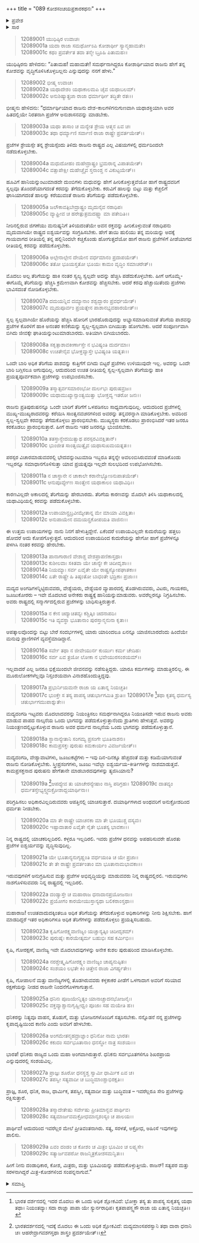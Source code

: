 +++
title = "089 ಕೋಶಸಂಚಯಪ್ರಕಾರಕಥನಃ"
+++

<details><summary>ಪ್ರವೇಶ</summary>


।।   ಓಂ ಓಂ ನಮೋ ನಾರಾಯಣಾಯ।।   ಶ್ರೀ ವೇದವ್ಯಾಸಾಯ ನಮಃ ।।

ಶ್ರೀ ಕೃಷ್ಣದ್ವೈಪಾಯನ ವೇದವ್ಯಾಸ ವಿರಚಿತ  

**ಶ್ರೀ ಮಹಾಭಾರತ**

**ಶಾಂತಿ ಪರ್ವ**

**ರಾಜಧರ್ಮ ಪರ್ವ**

**ಅಧ್ಯಾಯ 89**

</details>

<details><summary>ಸಾರ</summary>

ಪ್ರಜೆಗಳಿಂದ ತೆರಿಗೆಯನ್ನು ಪಡೆದುಕೊಳ್ಳುವ ವಿಧಾನಗಳು (1-29).


</details>


> 12089001 ಯುಧಿಷ್ಠಿರ ಉವಾಚ।  
12089001a ಯದಾ ರಾಜಾ ಸಮರ್ಥೋಽಪಿ ಕೋಶಾರ್ಥೀ ಸ್ಯಾನ್ಮಹಾಮತೇ।  
12089001c ಕಥಂ ಪ್ರವರ್ತೇತ ತದಾ ತನ್ಮೇ ಬ್ರೂಹಿ ಪಿತಾಮಹ।।

ಯುಧಿಷ್ಠಿರನು ಹೇಳಿದನು: “ಪಿತಾಮಹ! ಮಹಾಮತೇ! ಸಮರ್ಥನಾಗಿದ್ದರೂ ಕೋಶಾರ್ಥಿಯಾದ ರಾಜನು ಹೇಗೆ ತನ್ನ ಕೋಶವನ್ನು ವೃದ್ಧಿಗೊಳಿಸಿಕೊಳ್ಳಬಲ್ಲನು ಎನ್ನುವುದನ್ನು ನನಗೆ ಹೇಳು.”

> 12089002 ಭೀಷ್ಮ ಉವಾಚ।  
12089002a ಯಥಾದೇಶಂ ಯಥಾಕಾಲಮಪಿ ಚೈವ ಯಥಾಬಲಮ್।  
12089002c ಅನುಶಿಷ್ಯಾತ್ಪ್ರಜಾ ರಾಜಾ ಧರ್ಮಾರ್ಥೀ ತದ್ಧಿತೇ ರತಃ।।

ಭೀಷ್ಮನು ಹೇಳಿದನು: “ಧರ್ಮಾರ್ಥಿಯಾದ ರಾಜನು ದೇಶ-ಕಾಲಗಳಿಗನುಗುಣವಾಗಿ ಯಥಾಶಕ್ತಿಯಾಗಿ ಅವರ ಹಿತದಲ್ಲಿಯೇ ನಿರತನಾಗಿ ಪ್ರಜೆಗಳ ಅನುಶಾಸನವನ್ನು ಮಾಡಬೇಕು.

> 12089003a ಯಥಾ ತಾಸಾಂ ಚ ಮನ್ಯೇತ ಶ್ರೇಯ ಆತ್ಮನ ಏವ ಚ।  
12089003c ತಥಾ ಧರ್ಮ್ಯಾಣಿ ಸರ್ವಾಣಿ ರಾಜಾ ರಾಷ್ಟ್ರೇ ಪ್ರವರ್ತಯೇತ್।।

ಪ್ರಜೆಗಳ ಶ್ರೇಯಸ್ಸೇ ತನ್ನ ಶ್ರೇಯಸ್ಸೆಂದು ತಿಳಿದು ರಾಜನು ರಾಷ್ಟ್ರದ ಎಲ್ಲ ವಿಷಯಗಳಲ್ಲಿ ಧರ್ಮದಿಂದಲೇ ನಡೆದುಕೊಳ್ಳಬೇಕು.

> 12089004a ಮಧುದೋಹಂ ದುಹೇದ್ರಾಷ್ಟ್ರಂ ಭ್ರಮರಾನ್ನ ವಿಪಾತಯೇತ್।  
12089004c ವತ್ಸಾಪೇಕ್ಷೀ ದುಹೇಚ್ಚೈವ ಸ್ತನಾಂಶ್ಚ ನ ವಿಕುಟ್ಟಯೇತ್।।

ಹೂವಿಗೆ ಹಾನಿಯನ್ನುಂಟುಮಾಡದೇ ದುಂಬಿಗಳು ಮಧುವನ್ನು ಹೇಗೆ ಹೀರಿಕೊಳ್ಳುತ್ತವೆಯೋ ಹಾಗೆ ರಾಷ್ಟ್ರದವರಿಗೆ ಸ್ವಲ್ಪವೂ ತೊಂದರೆಯಾಗದಂತೆ ಕರವನ್ನು ತೆಗೆದುಕೊಳ್ಳಬೇಕು. ಕರುವಿಗೆ ಹಾಲನ್ನು ಬಿಟ್ಟು ಮತ್ತು ಕೆಚ್ಚಲಿಗೆ ಘಾಸಿಯಾಗದಂತೆ ಹಾಲನ್ನು ಕರೆಯುವಂತೆ ರಾಜನು ತೆರಿಗೆಯನ್ನು ಪಡೆದುಕೊಳ್ಳಬೇಕು.

> 12089005a ಜಲೌಕಾವತ್ಪಿಬೇದ್ರಾಷ್ಟ್ರಂ ಮೃದುನೈವ ನರಾಧಿಪ।  
12089005c ವ್ಯಾಘ್ರೀವ ಚ ಹರೇತ್ಪುತ್ರಮದಷ್ಟ್ವಾ ಮಾ ಪತೇದಿತಿ।।

ನೀರಿನಲ್ಲಿರುವ ಜಿಗಣೆಯು ಮನುಷ್ಯನಿಗೆ ತಿಳಿಯದಂತೆಯೇ ಅವನ ರಕ್ತವನ್ನು ಹೀರಿಕೊಳ್ಳುವಂತೆ ನರಾಧಿಪನು ಮೃದುವಾಗಿಯೇ ರಾಷ್ಟ್ರದ ಐಶ್ವರ್ಯವನ್ನು ಸಂಗ್ರಹಿಸಬೇಕು. ಹೇಗೆ ತಾಯಿ ಹುಲಿಯು ತನ್ನ ಮರಿಯನ್ನು ಅದಕ್ಕೆ ಗಾಯವಾಗದ ರೀತಿಯಲ್ಲಿ ತನ್ನ ಹಲ್ಲಿನಿಂದಲೇ ಕಚ್ಚಿಕೊಂಡು ಹೋಗುತ್ತದೆಯೋ ಹಾಗೆ ರಾಜನು ಪ್ರಜೆಗಳಿಗೆ ಪೀಡೆಯಾಗದ ರೀತಿಯಲ್ಲಿ ಕರವನ್ನು ಪಡೆದುಕೊಳ್ಳಬೇಕು.

> 12089006a ಅಲ್ಪೇನಾಲ್ಪೇನ ದೇಯೇನ ವರ್ಧಮಾನಂ ಪ್ರದಾಪಯೇತ್।  
12089006c ತತೋ ಭೂಯಸ್ತತೋ ಭೂಯಃ ಕಾಮಂ ವೃದ್ಧಿಂ ಸಮಾಚರೇತ್।।

ಮೊದಲು ಅಲ್ಪ ತೆರಿಗೆಯನ್ನು ಹಾಕಿ ನಂತರ ಸ್ವಲ್ವ ಸ್ವಲ್ಪವೇ ಅದನ್ನು ಹೆಚ್ಚಿಸಿ ಪಡೆದುಕೊಳ್ಳಬೇಕು. ಹೀಗೆ ಆಗೊಮ್ಮೆ-ಈಗೊಮ್ಮೆ ತೆರಿಗೆಯನ್ನು ಹೆಚ್ಚಿಸಿ ಕ್ರಮೇಣವಾಗಿ ಕೋಶವನ್ನು ಹೆಚ್ಚಿಸಬೇಕು. ಆದರೆ ಕರವು ಹೆಚ್ಚಾಯಿತೆಂದು ಪ್ರಜೆಗಳು ಭಾವಿಸದಂತೆ ನೋಡಿಕೊಳ್ಳಬೇಕು.

> 12089007a ದಮಯನ್ನಿವ ದಮ್ಯಾನಾಂ ಶಶ್ವದ್ಭಾರಂ ಪ್ರವರ್ಧಯೇತ್।  
12089007c ಮೃದುಪೂರ್ವಂ ಪ್ರಯತ್ನೇನ ಪಾಶಾನಭ್ಯವಹಾರಯೇತ್।।

ಸ್ವಲ್ಪ ಸ್ವಲ್ಪವಾಗಿಯೇ ಹೊರೆಯನ್ನು ಹೆಚ್ಚಿಸಿ ಹೋರಿಗೆ ಭಾರಹೊರುವುದನ್ನು ಅಭ್ಯಾಸಮಾಡಿಸುವಂತೆ ತೆರಿಗೆಯ ಪಾಶವನ್ನು ಪ್ರಜೆಗಳ ಕೊರಳಿಗೆ ಹಾಕಿ ಅನಂತರ ಕಣಿಕೆಯನ್ನು ಸ್ವಲ್ಪ-ಸ್ವಲ್ಪವಾಗಿ ಬಿಗಿಯುತ್ತಾ ಹೋಗಬೇಕು. ಆದರೆ ಸಂಪೂರ್ಣವಾಗಿ ಬಿಗಿದು ಜೀವಕ್ಕೇ ಘಾತಿಯನ್ನುಂಟುಮಾಡಬಾರದು. ಅತಿಯಾಗಿ ಬಿಗಿಯಬಾರದು.

> 12089008a ಸಕೃತ್ಪಾಶಾವಕೀರ್ಣಾಸ್ತೇ ನ ಭವಿಷ್ಯಂತಿ ದುರ್ದಮಾಃ।  
12089008c ಉಚಿತೇನೈವ ಭೋಕ್ತವ್ಯಾಸ್ತೇ ಭವಿಷ್ಯಂತಿ ಯತ್ನತಃ।।

ಒಂದೇ ಬಾರಿ ಅಧಿಕ ತೆರಿಗೆಯ ಪಾಶವನ್ನು ಕುತ್ತಿಗೆಗೆ ಬಿಗಿದು ಬಿಟ್ಟರೆ ಪ್ರಜೆಗಳು ಉಳಿಯುವುದೇ ಇಲ್ಲ. ಅವರನ್ನು ಒಂದೇ ಬಾರಿ ಬಗ್ಗಿಸಲೂ ಆಗುವುದಿಲ್ಲ. ಆದುದರಿಂದ ಉಚಿತ ರೀತಿಯಲ್ಲಿ ಸ್ವಲ್ಪ-ಸ್ವಲ್ಪವಾಗಿ ತೆರಿಗೆಯನ್ನು ಹಾಕಿ ಪ್ರಯತ್ನಪೂರ್ವಕವಾಗಿ ಪ್ರಜೆಗಳನ್ನು ಉಪಭುಂಜಿಸಬೇಕು.

> 12089009a ತಸ್ಮಾತ್ಸರ್ವಸಮಾರಂಭೋ ದುರ್ಲಭಃ ಪುರುಷವ್ರಜಃ।  
12089009c ಯಥಾಮುಖ್ಯಾನ್ಸಾಂತ್ವಯಿತ್ವಾ ಭೋಕ್ತವ್ಯ ಇತರೋ ಜನಃ।।

ರಾಜನು ಪ್ರತಿಪುರುಷನನ್ನೂ ಒಂದೇ ಬಾರಿಗೆ ತೆರಿಗೆಗೆ ಒಳಪಡಿಸಲು ಸಾಧ್ಯವಾಗುವುದಿಲ್ಲ. ಆದುದರಿಂದ ಪ್ರಜೆಗಳಲ್ಲಿ ಮುಖ್ಯ-ಮುಖ್ಯರಾದವರನ್ನು ಕರೆಯಿಸಿ ಸಾಂತ್ವನವಚನಗಳಿಂದ ಅವರನ್ನು ತನ್ನವರನ್ನಾಗಿ ಮಾಡಿಕೊಳ್ಳಬೇಕು. ಅವರಿಂದ ಸ್ವಲ್ಪ-ಸ್ವಲ್ಪವೇ ಕರವನ್ನು ತೆಗೆದುಕೊಳ್ಳಲು ಪ್ರಾರಂಭಿಸಬೇಕು. ಮುಖ್ಯಸ್ಥರು ಕರಕೊಡಲು ಪ್ರಾರಂಭಿಸಿದರೆ ಇತರ ಜನರೂ ಕರಕೊಡಲು ಪ್ರಾರಂಭಿಸುತ್ತಾರೆ. ಹೀಗೆ ರಾಜನು ಇತರ ಜನರನ್ನೂ ಭುಂಜಿಸಬೇಕು.

> 12089010a ತತಸ್ತಾನ್ಭೇದಯಿತ್ವಾಥ ಪರಸ್ಪರವಿವಕ್ಷಿತಾನ್।  
12089010c ಭುಂಜೀತ ಸಾಂತ್ವಯಿತ್ವೈವ ಯಥಾಸುಖಮಯತ್ನತಃ।।

ಪರಸ್ಪರ ವಿಚಾರಮಾಡುವವರಲ್ಲಿ ಭೇದವನ್ನುಂಟುಮಾಡಿ ಇಬ್ಬರೂ ತನ್ನನ್ನೇ ಅವಲಂಬಿಸಿರುವವಂತೆ ಮಾಡಿಕೊಂಡು ಇಬ್ಬರನ್ನೂ ಸಮಾಧಾನಗೊಳಿಸುತ್ತಾ ಯಾವ ಪ್ರಯತ್ನವೂ ಇಲ್ಲದೇ ಸುಲಭದಿಂದ ಉಪಭೋಗಿಸಬೇಕು.

> 12089011a ನ ಚಾಸ್ಥಾನೇ ನ ಚಾಕಾಲೇ ಕರಾನೇಭ್ಯೋಽನುಪಾತಯೇತ್।  
12089011c ಆನುಪೂರ್ವ್ಯೇಣ ಸಾಂತ್ವೇನ ಯಥಾಕಾಲಂ ಯಥಾವಿಧಿ।।

ಕಾರಣವಿಲ್ಲದೇ ಅಕಾಲದಲ್ಲಿ ತೆರಿಗೆಯನ್ನು ಹೇರಬಾರದು. ತೆರಿಗೆಯ ಕಾರಣವನ್ನು ಮೊದಲೇ ತಿಳಿಸಿ ಯಥಾಕಾಲದಲ್ಲಿ ಯಥಾವಿಧಿಯಲ್ಲಿ ಕರವನ್ನು ಪಡೆದುಕೊಳ್ಳಬೇಕು.

> 12089012a ಉಪಾಯಾನ್ಪ್ರಬ್ರವೀಮ್ಯೇತಾನ್ನ ಮೇ ಮಾಯಾ ವಿವಕ್ಷಿತಾ।  
12089012c ಅನುಪಾಯೇನ ದಮಯನ್ಪ್ರಕೋಪಯತಿ ವಾಜಿನಃ।।

ಈ ಉತ್ತಮ ಉಪಾಯಗಳನ್ನು ನಾನು ನಿನಗೆ ಹೇಳುತ್ತಿದ್ದೇನೆ. ಏಕೆಂದರೆ ಉಪಾಯವಿಲ್ಲದೇ ಕುದುರೆಯನ್ನು ಹತ್ತಲು ಹೋದರೆ ಅದು ಕೋಪಗೊಳ್ಳುತ್ತದೆ. ಆದುದರಿಂದ ಉಪಾಯದಿಂದ ಕುದುರೆಯನ್ನು ಹೇಗೋ ಹಾಗೆ ಪ್ರಜೆಗಳನ್ನೂ ಪಳಗಿಸಿ ನಂತರ ಕರವನ್ನು ಹೇರಬೇಕು.

> 12089013a ಪಾನಾಗಾರಾಣಿ ವೇಶಾಶ್ಚ ವೇಶಪ್ರಾಪಣಿಕಾಸ್ತಥಾ।  
12089013c ಕುಶೀಲವಾಃ ಸಕಿತವಾ ಯೇ ಚಾನ್ಯೇ ಕೇ ಚಿದೀದೃಶಾಃ।।  
12089014a ನಿಯಮ್ಯಾಃ ಸರ್ವ ಏವೈತೇ ಯೇ ರಾಷ್ಟ್ರಸ್ಯೋಪಘಾತಕಾಃ।  
12089014c ಏತೇ ರಾಷ್ಟ್ರೇ ಹಿ ತಿಷ್ಠಂತೋ ಬಾಧಂತೇ ಭದ್ರಿಕಾಃ ಪ್ರಜಾಃ।।

ಮದ್ಯದ ಅಂಗಡಿಗಳನ್ನಿಟ್ಟಿರುವವರು, ವೇಶ್ಯೆಯರು, ವೇಶ್ಯೆಯರ ವ್ಯಾಪಾರದಲ್ಲಿ ತೊಡಗಿರುವವರು, ವಿಟರು, ಗಾಯಕರು, ಜೂಜುಕೋರರು – ಇವೇ ಮೊದಲಾದ ಅನೇಕರು ರಾಷ್ಟ್ರಕ್ಕೆ ಹಾನಿಯನ್ನುಮಾಡುವರು. ಅವರೆಲ್ಲರನ್ನೂ ನಿಗ್ರಹಿಸಬೇಕು. ಅವರು ರಾಷ್ಟ್ರದಲ್ಲಿ ಸನ್ಮಾರ್ಗದಲ್ಲಿರುವ ಪ್ರಜೆಗಳನ್ನು ಬಾಧಿಸುತ್ತಿರುತ್ತಾರೆ.

> 12089015a ನ ಕೇನ ಚಿದ್ಯಾಚಿತವ್ಯಃ ಕಶ್ಚಿತ್ಕಿಂ ಚಿದನಾಪದಿ।  
12089015c ಇತಿ ವ್ಯವಸ್ಥಾ ಭೂತಾನಾಂ ಪುರಸ್ತಾನ್ಮನುನಾ ಕೃತಾ।।

ಆಪತ್ಕಾಲವೊಂದನ್ನು ಬಿಟ್ಟು ಬೇರೆ ಸಂದರ್ಭಗಳಲ್ಲಿ ಯಾರು ಯಾರಿಂದಲೂ ಏನನ್ನೂ ಯಾಜಿಸಬಾರದೆಂದು ಹಿಂದೆಯೇ ಮನುವು ಪ್ರಾಣಿಗಳಿಗೆ ವ್ಯವಸ್ಥೆಮಾಡಿದ್ದಾನೆ.

> 12089016a ಸರ್ವೇ ತಥಾ ನ ಜೀವೇಯುರ್ನ ಕುರ್ಯುಃ ಕರ್ಮ ಚೇದಿಹ।  
12089016c ಸರ್ವ ಏವ ತ್ರಯೋ ಲೋಕಾ ನ ಭವೇಯುರಸಂಶಯಮ್।।

ಇಲ್ಲವಾದರೆ ಎಲ್ಲ ಜನರೂ ಭಿಕ್ಷೆಯಿಂದಲೇ ಜೀವನವನ್ನು ನಡೆಸುತ್ತಿದ್ದರು. ಯಾರೂ ಕರ್ಮಗಳನ್ನು ಮಾಡುತ್ತಿರಲಿಲ್ಲ. ಈ ಮೂರುಲೋಕಗಳೆಲ್ಲವೂ ನಿಸ್ಸಂಶಯವಾಗಿ ವಿನಾಶಹೊಂದುತ್ತಿದ್ದವು.

> 12089017a ಪ್ರಭುರ್ನಿಯಮನೇ ರಾಜಾ ಯ ಏತಾನ್ನ ನಿಯಚ್ಚತಿ।  
12089017c ಭುಂಕ್ತೇ ಸ ತಸ್ಯ ಪಾಪಸ್ಯ ಚತುರ್ಭಾಗಮಿತಿ ಶ್ರುತಿಃ।
12089017e [^1]ತಥಾ ಕೃತಸ್ಯ ಧರ್ಮಸ್ಯ ಚತುರ್ಭಾಗಮುಪಾಶ್ನುತೇ।।  

ಮದ್ಯದಂಗಡಿ ಇಟ್ಟವರು ಮೊದಲಾದವರನ್ನು ನಿಯಂತ್ರಿಸಲು ಸಮರ್ಥನಾಗಿದ್ದರೂ ನಿಯಂತಿಸದೇ ಇರುವ ರಾಜನು ಅವರು ಮಾಡುವ ಪಾಪದ ನಾಲ್ಕನೆಯ ಒಂದು ಭಾಗವನ್ನು ಪಡೆದುಕೊಳ್ಳುತ್ತಾನೆಂದು ಶ್ರುತಿಗಳು ಹೇಳುತ್ತವೆ. ಅವರನ್ನು ನಿಯಂತ್ರಣದಲ್ಲಿಟ್ಟುಕೊಳ್ಳುವ ರಾಜನು ಅವರ ಧರ್ಮದ ನಾಲ್ಕನೆಯ ಒಂದು ಭಾಗವನ್ನು ಪಡೆದುಕೊಳ್ಳುತ್ತಾನೆ.

> 12089018a ಸ್ಥಾನಾನ್ಯೇತಾನಿ ಸಂಗಮ್ಯ ಪ್ರಸಂಗೇ ಭೂತಿನಾಶನಃ।  
12089018c ಕಾಮಪ್ರಸಕ್ತಃ ಪುರುಷಃ ಕಿಮಕಾರ್ಯಂ ವಿವರ್ಜಯೇತ್।।

ಮದ್ಯದಂಗಡಿ, ವೇಶ್ಯಾವಾಟಿಗಳು, ಜೂಜುಕಟ್ಟೆಗಳು – ಇವು ದಿನ-ದಿನಕ್ಕೂ ಹೆಚ್ಚದಂತೆ ಮತ್ತು ಕಡಿಮೆಯಾಗುವಂತೆ ರಾಜನು ನೋಡಿಕೊಳ್ಳಬೇಕು. ಸ್ತ್ರೀಪ್ರಸಂಗಗಳು, ಜೂಜು ಇವೆಲ್ಲಾ ಐಶ್ವರ್ಯಯ-ಕೀರ್ತಿಗಳನ್ನು ನಾಶಮಾಡುತ್ತವೆ. ಕಾಮಪ್ರಸಕ್ತನಾದ ಪುರುಷನು ಹೇಗೆತಾನೇ ಮಾಡಬಾರದವುಗಳನ್ನು ತ್ಯಜಿಸಿಯಾನು?

>12089019a [^2]ಆಪದ್ಯೇವ ತು ಯಾಚೇರನ್ಯೇಷಾಂ ನಾಸ್ತಿ ಪರಿಗ್ರಹಃ।
12089019c ದಾತವ್ಯಂ ಧರ್ಮತಸ್ತೇಭ್ಯಸ್ತ್ವನುಕ್ರೋಶಾದ್ದಯಾರ್ಥಿನಾ।।

ಪರಿಗ್ರಹಿಸಲು ಅಧಿಕಾರವಿಲ್ಲದಿರುವವರು ಆಪತ್ತಿನಲ್ಲಿ ಯಾಚಿಸುತ್ತಾರೆ. ದಯಾರ್ಥಿಗಳಾದ ಅಂಥವರಿಗೆ ಅನುಕ್ರೋಶದಿಂದ ಧರ್ಮತಃ ನೀಡಬೇಕು.

> 12089020a ಮಾ ತೇ ರಾಷ್ಟ್ರೇ ಯಾಚನಕಾ ಮಾ ತೇ ಭೂಯುಶ್ಚ ದಸ್ಯವಃ।  
12089020c ಇಷ್ಟಾದಾತಾರ ಏವೈತೇ ನೈತೇ ಭೂತಸ್ಯ ಭಾವಕಾಃ।।

ನಿನ್ನ ರಾಷ್ಟ್ರದಲ್ಲಿ ಯಾಚಕರಿಲ್ಲದಿರಲಿ. ಕಳ್ಳರೂ ಇಲ್ಲದಿರಲಿ. ಇವರು ಪ್ರಜೆಗಳ ಧನವನ್ನು ಅಪಹರಿಸುವರೇ ಹೊರತು ಪ್ರಜೆಗಳ ಐಶ್ವರ್ಯವನ್ನು ವೃದ್ಧಿಸುವುದಿಲ್ಲ.

> 12089021a ಯೇ ಭೂತಾನ್ಯನುಗೃಹ್ಣಂತಿ ವರ್ಧಯಂತಿ ಚ ಯೇ ಪ್ರಜಾಃ।  
12089021c ತೇ ತೇ ರಾಷ್ಟ್ರೇ ಪ್ರವರ್ತಂತಾಂ ಮಾ ಭೂತಾನಾಮಭಾವಕಾಃ।।

ಇರುವವುಗಳಿಗೆ ಅನುಗ್ರಹಿಸುವ ಮತ್ತು ಪ್ರಜೆಗಳ ಅಭಿವೃದ್ಧಿಯನ್ನು ಮಾಡುವವರು ನಿನ್ನ ರಾಷ್ಟ್ರದಲ್ಲಿರಲಿ. ಇರುವವುಗಳು ನಾಶಗೊಳಿಸುವವರು ನಿನ್ನ ರಾಷ್ಟ್ರದಲ್ಲಿ ಇಲ್ಲದಿರಲಿ.

> 12089022a ದಂಡ್ಯಾಸ್ತೇ ಚ ಮಹಾರಾಜ ಧನಾದಾನಪ್ರಯೋಜನಾಃ।  
12089022c ಪ್ರಯೋಗಂ ಕಾರಯೇಯುಸ್ತಾನ್ಯಥಾ ಬಲಿಕರಾಂಸ್ತಥಾ।।

ಮಹಾರಾಜ! ಉಚಿತವಾದುದಕ್ಕಿಂತಲೂ ಅಧಿಕ ತೆರಿಗೆಯನ್ನು ತೆಗೆದುಕೊಳ್ಳುವ ಅಧಿಕಾರಿಗಳನ್ನು ನೀನು ಶಿಕ್ಷಿಸಬೇಕು. ಹಾಗೆ ಮಾಡದಿದ್ದರೆ ಇತರ ಅಧಿಕಾರಿಗಳೂ ಅಧಿಕ ತೆರಿಗೆಗಳನ್ನು ಪಡೆದುಕೊಳ್ಳಲು ಪ್ರಯತ್ನಿಸಬಹುದು.

> 12089023a ಕೃಷಿಗೋರಕ್ಷ್ಯವಾಣಿಜ್ಯಂ ಯಚ್ಚಾನ್ಯತ್ಕಿಂ ಚಿದೀದೃಶಮ್।  
12089023c ಪುರುಷೈಃ ಕಾರಯೇತ್ಕರ್ಮ ಬಹುಭಿಃ ಸಹ ಕರ್ಮಿಭಿಃ।।

ಕೃಷಿ, ಗೋರಕ್ಷಣೆ, ವಾಣಿಜ್ಯ ಇವೇ ಮೊದಲಾದವುಗಳನ್ನು ಅನೇಕ ಕುಶಲ ಪುರುಷರಿಂದ ಮಾಡಿಸಿಕೊಳ್ಳಬೇಕು.

> 12089024a ನರಶ್ಚೇತ್ಕೃಷಿಗೋರಕ್ಷ್ಯಂ ವಾಣಿಜ್ಯಂ ಚಾಪ್ಯನುಷ್ಠಿತಃ।  
12089024c ಸಂಶಯಂ ಲಭತೇ ಕಿಂ ಚಿತ್ತೇನ ರಾಜಾ ವಿಗರ್ಹ್ಯತೇ।।

ಕೃಷಿ, ಗೋಪಾಲನೆ ಮತ್ತು ವಾಣಿಜ್ಯಗಳಲ್ಲಿ ತೊಡಗಿರುವವರು ಕಳ್ಳಕಾಕರ ಪೀಡೆಗೆ ಒಳಗಾದಾಗ ಅವರಿಗೆ ಸರಿಯಾದ ರಕ್ಷಣೆಯನ್ನು ನೀಡದ ರಾಜನೇ ನಿಂದನೆಗೊಳಗಾಗುತ್ತಾನೆ.

> 12089025a ಧನಿನಃ ಪೂಜಯೇನ್ನಿತ್ಯಂ ಯಾನಾಚ್ಚಾದನಭೋಜನೈಃ।  
12089025c ವಕ್ತವ್ಯಾಶ್ಚಾನುಗೃಹ್ಣೀಧ್ವಂ ಪೂಜಾಃ ಸಹ ಮಯೇತಿ ಹ।।

ಧನಿಕರನ್ನು ನಿತ್ಯವೂ ವಾಹನ, ತೊಡುಗೆ, ಮತ್ತು ಭೋಜನಗಳೊಂದಿಗೆ ಸತ್ಕರಿಸಬೇಕು. ನನ್ನೊಡನೆ ನನ್ನ ಪ್ರಜೆಗಳನ್ನು ಕೃಪಾದೃಷ್ಟಿಯಿಂದ ಕಾಣಿರಿ ಎಂದು ಅವರಿಗೆ ಹೇಳಬೇಕು.

> 12089026a ಅಂಗಮೇತನ್ಮಹದ್ರಾಜ್ಞಾಂ ಧನಿನೋ ನಾಮ ಭಾರತ।  
12089026c ಕಕುದಂ ಸರ್ವಭೂತಾನಾಂ ಧನಸ್ಥೋ ನಾತ್ರ ಸಂಶಯಃ।।

ಭಾರತ! ಧನಿಕರು ರಾಜ್ಯದ ಒಂದು ಮಹಾ ಅಂಗವಾಗಿರುತ್ತಾರೆ. ಧನಿಕನು ಸರ್ವಭೂತಗಳಿಗೂ ಶಿಖರಪ್ರಾಯ ಎನ್ನುವುದರಲ್ಲಿ ಸಂಶಯವಿಲ್ಲ.

> 12089027a ಪ್ರಾಜ್ಞಃ ಶೂರೋ ಧನಸ್ಥಶ್ಚ ಸ್ವಾಮೀ ಧಾರ್ಮಿಕ ಏವ ಚ।  
12089027c ತಪಸ್ವೀ ಸತ್ಯವಾದೀ ಚ ಬುದ್ಧಿಮಾಂಶ್ಚಾಭಿರಕ್ಷತಿ।।

ಪ್ರಾಜ್ಞ, ಶೂರ, ಧನಿಕ, ರಾಜ, ಧಾರ್ಮಿಕ, ತಪಸ್ವೀ, ಸತ್ಯವಾದೀ ಮತ್ತು ಬುದ್ಧಿವಂತ – ಇವರೆಲ್ಲರೂ ಸೇರಿ ಪ್ರಜೆಗಳನ್ನು ರಕ್ಷಿಸುತ್ತಾರೆ.

> 12089028a ತಸ್ಮಾದೇತೇಷು ಸರ್ವೇಷು ಪ್ರೀತಿಮಾನ್ಭವ ಪಾರ್ಥಿವ।  
12089028c ಸತ್ಯಮಾರ್ಜವಮಕ್ರೋಧಮಾನೃಶಂಸ್ಯಂ ಚ ಪಾಲಯ।।

ಪಾರ್ಥಿವ! ಆದುದರಿಂದ ಇವರೆಲ್ಲರ ಮೇಲೆ ಪ್ರೀತಿವಂತನಾಗಿರು. ಸತ್ಯ, ಸರಳತೆ, ಅಕ್ರೋಧ, ಅಹಿಂಸೆ ಇವುಗಳನ್ನು ಪಾಲಿಸು.

> 12089029a ಏವಂ ದಂಡಂ ಚ ಕೋಶಂ ಚ ಮಿತ್ರಂ ಭೂಮಿಂ ಚ ಲಪ್ಸ್ಯಸೇ।  
12089029c ಸತ್ಯಾರ್ಜವಪರೋ ರಾಜನ್ಮಿತ್ರಕೋಶಸಮನ್ವಿತಃ।।

ಹೀಗೆ ನೀನು ದಂಡಾಧಿಕಾರ, ಕೋಶ, ಮಿತ್ರರು, ಮತ್ತು ಭೂಮಿಯನ್ನು ಪಡೆದುಕೊಳ್ಳುತ್ತೀಯೆ. ರಾಜನ್! ಸತ್ಯಪರ ಮತ್ತು ಸರಳನಾಗಿದ್ದರೆ ಮಿತ್ರ-ಕೋಶಗಳಿಂದ ಸಂಪನ್ನನಾಗುವೆ.”



<details><summary>ಸಮಾಪ್ತಿ</summary>

ಇತಿ ಶ್ರೀ ಮಹಾಭಾರತೇ ಶಾಂತಿ ಪರ್ವಣಿ ರಾಜಧರ್ಮ ಪರ್ವಣಿ ಕೋಶಸಂಚಯಪ್ರಕಾರಕಥನೇ ಏಕೋನನವತಿತಮೋಽಧ್ಯಾಯಃ।।  
ಇದು ಶ್ರೀ ಮಹಾಭಾರತ ಶಾಂತಿ ಪರ್ವದ ರಾಜಧರ್ಮ ಪರ್ವದಲ್ಲಿ ಕೋಶಸಂಚಯಪ್ರಕಾರಕಥನ ಎನ್ನುವ ಎಂಭತ್ತೊಂಭತ್ತನೇ ಅಧ್ಯಾಯವು.


</details>

[^1]: ಭಾರತ ದರ್ಶನದಲ್ಲಿ ಇದರ ಮೊದಲು ಈ ಒಂದು ಅಧಿಕ ಶ್ಲೋಕವಿದೆ: ಭೋಕ್ತಾ ತಸ್ಯ ತು ಪಾಪಸ್ಯ ಸುಕೃತಸ್ಯ ಯಥಾ ತಥಾ। ನಿಯಂತವ್ಯಾಃ ಸದಾ ರಾಜ್ಞಾ ಪಾಪಾ ಯೇ ಸ್ಯುರ್ನರಾಧಿಪ। ಕೃತಪಾಪಸ್ತ್ವಸೌ ರಾಜಾ ಯ ಏತಾನ್ನ ನಿಯಚ್ಛತಿ।।

[^2]: ಭಾರತದರ್ಶನದಲ್ಲಿ ಇದಕ್ಕೆ ಮೊದಲು ಈ ಒಂದು ಅಧಿಕ ಶ್ಲೋಕವಿದೆ: ಮದ್ಯಮಾಂಸಪರಸ್ವಾನಿ ತಥಾ ದಾರಾ ಧನಾನಿ ಚ। ಆಹರೇದ್ರಾಗವಶಗಸ್ತಥಾ ಶಾಸ್ತ್ರಂ ಪ್ರದರ್ಶಯೇತ್।।
